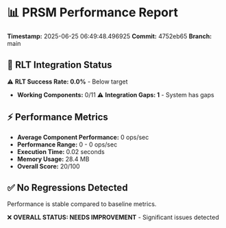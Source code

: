 # 📊 PRSM Performance Report

**Timestamp:** 2025-06-25 06:49:48.496925
**Commit:** 4752eb65
**Branch:** main

## 🎯 RLT Integration Status

⚠️ **RLT Success Rate: 0.0%** - Below target
- **Working Components:** 0/11
⚠️ **Integration Gaps: 1** - System has gaps

## ⚡ Performance Metrics

- **Average Component Performance:** 0 ops/sec
- **Performance Range:** 0 - 0 ops/sec
- **Execution Time:** 0.02 seconds
- **Memory Usage:** 28.4 MB
- **Overall Score:** 20/100

## ✅ No Regressions Detected

Performance is stable compared to baseline metrics.

❌ **OVERALL STATUS: NEEDS IMPROVEMENT** - Significant issues detected
